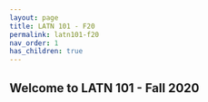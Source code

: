 ```yaml
---
layout: page
title: LATN 101 - F20
permalink: latn101-f20
nav_order: 1
has_children: true
---
```


## Welcome to LATN 101 - Fall 2020
&nbsp;
